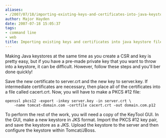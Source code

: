 ```yaml
---
aliases:
- /2007/07/18/importing-existing-keys-and-certificates-into-java-keystore-files/
author: Major Hayden
date: 2007-07-18 15:05:37
tags:
- command line
- web
title: Importing existing keys and certificates into java keystore files
---
```


Making Java keystores at the same time as you create a CSR and key is pretty easy, but if you have a pre-made private key that you want to throw into a keystore, it can be difficult. However, follow these steps and you'll ber done quickly!

Save the new certificate to server.crt and the new key to server.key. If intermediate certificates are necessary, then place all of the certificates into a file called cacert.crt. Now, you will have to make a PKCS #12 file:

```
openssl pkcs12 -export -inkey server.key -in server.crt \
    -name tomcat-domain.com -certfile cacert.crt -out domain.com.p12
```

To perform the rest of the work, you will need a copy of the KeyTool GUI. In the GUI, make a new keystore in JKS format. Import the PKCS #12 key pair, and save the keystore as a JKS. Upload the keystore to the server and then configure the keystore within Tomcat/JBoss.

